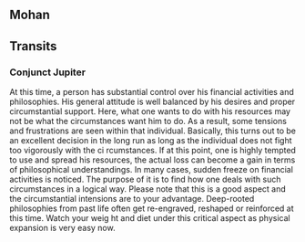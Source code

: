 ## Mohan
## Transits
### Conjunct Jupiter
At this time, a person has substantial control over his financial
activities and philosophies.  His general attitude is well balanced by
his desires and proper circumstantial support.  Here, what one
wants to do with his resources may not be what the circumstances want
him to do. As a result, some tensions and frustrations are seen
within that individual. Basically, this turns out to be an excellent
decision in the long run as long as the individual does not fight too
vigorously with the ci rcumstances.  If at this point, one is highly
tempted to use and spread his resources, the actual loss can become a
gain in terms of philosophical understandings. In many cases, sudden
freeze on financial activities is noticed.  The purpose of it is to
find how one deals with such circumstances in a logical way. Please
note that this is a good aspect and the circumstantial intensions are
to your advantage.  Deep-rooted philosophies from past life often get
re-engraved, reshaped or reinforced at this time.  Watch your weig ht
and diet under this critical aspect as physical expansion is very
easy now.

